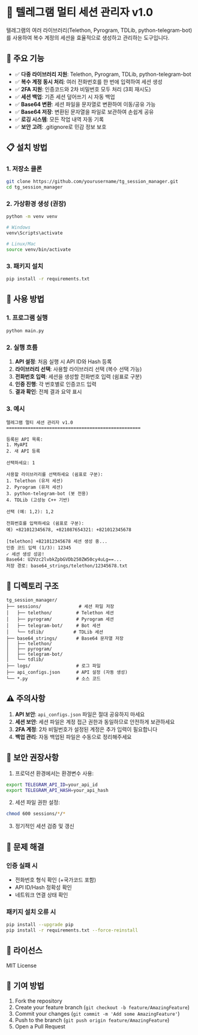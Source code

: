 # 📱 텔레그램 멀티 세션 관리자 v1.0

텔레그램의 여러 라이브러리(Telethon, Pyrogram, TDLib, python-telegram-bot)를 사용하여 
복수 계정의 세션을 효율적으로 생성하고 관리하는 도구입니다.

## 🚀 주요 기능

- ✅ **다중 라이브러리 지원**: Telethon, Pyrogram, TDLib, python-telegram-bot
- ✅ **복수 계정 동시 처리**: 여러 전화번호를 한 번에 입력하여 세션 생성
- ✅ **2FA 지원**: 인증코드와 2차 비밀번호 모두 처리 (3회 재시도)
- ✅ **세션 백업**: 기존 세션 덮어쓰기 시 자동 백업
- ✅ **Base64 변환**: 세션 파일을 문자열로 변환하여 이동/공유 가능
- ✅ **Base64 저장**: 변환된 문자열을 파일로 보관하여 손쉽게 공유
- ✅ **로깅 시스템**: 모든 작업 내역 자동 기록
- ✅ **보안 고려**: .gitignore로 민감 정보 보호

## 📋 설치 방법

### 1. 저장소 클론
```bash
git clone https://github.com/yourusername/tg_session_manager.git
cd tg_session_manager
```

### 2. 가상환경 생성 (권장)
```bash
python -m venv venv

# Windows
venv\Scripts\activate

# Linux/Mac
source venv/bin/activate
```

### 3. 패키지 설치
```bash
pip install -r requirements.txt
```

## 🔧 사용 방법

### 1. 프로그램 실행
```bash
python main.py
```

### 2. 실행 흐름
1. **API 설정**: 처음 실행 시 API ID와 Hash 등록
2. **라이브러리 선택**: 사용할 라이브러리 선택 (복수 선택 가능)
3. **전화번호 입력**: 세션을 생성할 전화번호 입력 (쉼표로 구분)
4. **인증 진행**: 각 번호별로 인증코드 입력
5. **결과 확인**: 전체 결과 요약 표시

### 3. 예시
```
텔레그램 멀티 세션 관리자 v1.0
==================================================

등록된 API 목록:
1. MyAPI
2. 새 API 등록

선택하세요: 1

사용할 라이브러리를 선택하세요 (쉼표로 구분):
1. Telethon (유저 세션)
2. Pyrogram (유저 세션)
3. python-telegram-bot (봇 전용)
4. TDLib (고성능 C++ 기반)

선택 (예: 1,2): 1,2

전화번호를 입력하세요 (쉼표로 구분):
예) +821012345678, +821087654321: +821012345678

[telethon] +821012345678 세션 생성 중...
인증 코드 입력 (1/3): 12345
✓ 세션 생성 성공!
Base64: U2Vzc2lvbkZpbGVDb250ZW50cy4uLg==...
저장 경로: base64_strings/telethon/12345678.txt
```

## 📁 디렉토리 구조
```
tg_session_manager/
├── sessions/              # 세션 파일 저장
│   ├── telethon/         # Telethon 세션
│   ├── pyrogram/         # Pyrogram 세션
│   ├── telegram-bot/     # Bot 세션
│   └── tdlib/           # TDLib 세션
├── base64_strings/       # Base64 문자열 저장
│   ├── telethon/
│   ├── pyrogram/
│   ├── telegram-bot/
│   └── tdlib/
├── logs/                 # 로그 파일
├── api_configs.json      # API 설정 (자동 생성)
└── *.py                  # 소스 코드
```

## ⚠️ 주의사항

1. **API 보안**: `api_configs.json` 파일은 절대 공유하지 마세요
2. **세션 보안**: 세션 파일은 계정 접근 권한과 동일하므로 안전하게 보관하세요
3. **2FA 계정**: 2차 비밀번호가 설정된 계정은 추가 입력이 필요합니다
4. **백업 관리**: 자동 백업된 파일은 수동으로 정리해주세요

## 🔐 보안 권장사항

1. 프로덕션 환경에서는 환경변수 사용:
```bash
export TELEGRAM_API_ID=your_api_id
export TELEGRAM_API_HASH=your_api_hash
```

2. 세션 파일 권한 설정:
```bash
chmod 600 sessions/*/*
```

3. 정기적인 세션 검증 및 갱신

## 🐛 문제 해결

### 인증 실패 시
- 전화번호 형식 확인 (+국가코드 포함)
- API ID/Hash 정확성 확인
- 네트워크 연결 상태 확인

### 패키지 설치 오류 시
```bash
pip install --upgrade pip
pip install -r requirements.txt --force-reinstall
```

## 📄 라이선스

MIT License

## 🤝 기여 방법

1. Fork the repository
2. Create your feature branch (`git checkout -b feature/AmazingFeature`)
3. Commit your changes (`git commit -m 'Add some AmazingFeature'`)
4. Push to the branch (`git push origin feature/AmazingFeature`)
5. Open a Pull Request
